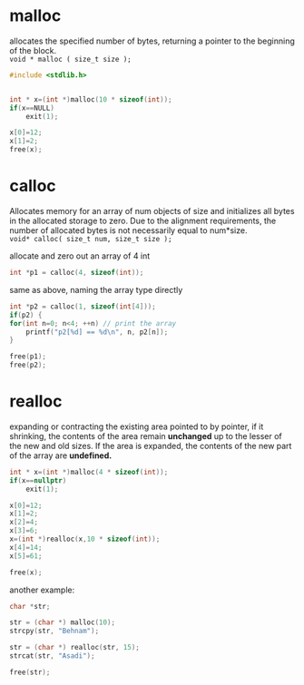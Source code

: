 # malloc
allocates the specified number of bytes, returning a pointer to the beginning of the block.  
`void * malloc ( size_t size );`

```cpp
#include <stdlib.h>


int * x=(int *)malloc(10 * sizeof(int));
if(x==NULL)
	exit(1);

x[0]=12;
x[1]=2;
free(x);
```
# calloc
Allocates memory for an array of num objects of size and initializes all bytes in the allocated storage to zero.
Due to the alignment requirements, the number of allocated bytes is not necessarily equal to num*size.  
`void* calloc( size_t num, size_t size );`

allocate and zero out an array of 4 int
```cpp
int *p1 = calloc(4, sizeof(int));    
```

same as above, naming the array type directly
```cpp
int *p2 = calloc(1, sizeof(int[4])); 
if(p2) {
for(int n=0; n<4; ++n) // print the array
    printf("p2[%d] == %d\n", n, p2[n]);
}

free(p1);
free(p2);
```
# realloc

expanding or contracting the existing area pointed to by pointer, if it shrinking, the contents of the area remain **unchanged** up to the lesser of the new and old sizes. If the area is expanded, the contents of the new part of the array are **undefined.**

```cpp
int * x=(int *)malloc(4 * sizeof(int));
if(x==nullptr)
	exit(1);

x[0]=12;
x[1]=2;
x[2]=4;
x[3]=6;
x=(int *)realloc(x,10 * sizeof(int));
x[4]=14;
x[5]=61;

free(x);
```
another example:
```cpp
char *str;

str = (char *) malloc(10);
strcpy(str, "Behnam");

str = (char *) realloc(str, 15);
strcat(str, "Asadi");

free(str);
```





